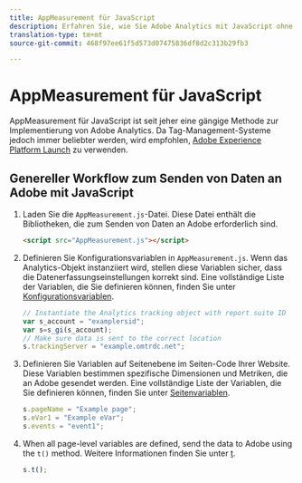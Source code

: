 ```yaml
---
title: AppMeasurement für JavaScript
description: Erfahren Sie, wie Sie Adobe Analytics mit JavaScript ohne Tag-Management-System implementieren.
translation-type: tm+mt
source-git-commit: 468f97ee61f5d573d07475836df8d2c313b29fb3

---
```



# AppMeasurement für JavaScript

AppMeasurement für JavaScript ist seit jeher eine gängige Methode zur Implementierung von Adobe Analytics. Da Tag-Management-Systeme jedoch immer beliebter werden, wird empfohlen, [Adobe Experience Platform Launch](../launch/overview.md) zu verwenden.

## Genereller Workflow zum Senden von Daten an Adobe mit JavaScript

1. Laden Sie die `AppMeasurement.js`-Datei. Diese Datei enthält die Bibliotheken, die zum Senden von Daten an Adobe erforderlich sind.

   ```html
   <script src="AppMeasurement.js"></script>
   ```

2. Definieren Sie Konfigurationsvariablen in `AppMeasurement.js`. Wenn das Analytics-Objekt instanziiert wird, stellen diese Variablen sicher, dass die Datenerfassungseinstellungen korrekt sind. Eine vollständige Liste der Variablen, die Sie definieren können, finden Sie unter [Konfigurationsvariablen](../vars/config-vars/configuration-variables.md).

   ```js
   // Instantiate the Analytics tracking object with report suite ID
   var s_account = "examplersid";
   var s=s_gi(s_account);
   // Make sure data is sent to the correct location
   s.trackingServer = "example.omtrdc.net";
   ```

3. Definieren Sie Variablen auf Seitenebene im Seiten-Code Ihrer Website. Diese Variablen bestimmen spezifische Dimensionen und Metriken, die an Adobe gesendet werden. Eine vollständige Liste der Variablen, die Sie definieren können, finden Sie unter [Seitenvariablen](../vars/page-vars/page-variables.md).

   ```js
   s.pageName = "Example page";
   s.eVar1 = "Example eVar";
   s.events = "event1";
   ```

4. When all page-level variables are defined, send the data to Adobe using the `t()` method. Weitere Informationen finden Sie unter [t](../vars/functions/t-method.md).

   ```js
   s.t();
   ```
